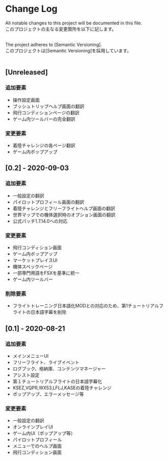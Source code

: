 # Change Log
All notable changes to this project will be documented in this file.<br>
このプロジェクトの主なる変更箇所を以下に記します。<br><br>

The project adheres to [Semantic Versioning].<br>
このプロジェクトは[Semantic Versioning]を採用しています。<br><br>

## [Unreleased]
### 追加要素
- 操作設定画面
- ブッシュトリップヘルプ画面の翻訳
- 飛行コンディションページの翻訳
- ゲーム内ツールバーの完全翻訳

### 変更要素
- 着陸チャレンジの各ページ翻訳
- ゲーム内ポップアップ

## [0.2] - 2020-09-03
### 追加要素
- 一般設定の翻訳
- パイロットプロフィール画面の翻訳
- 着陸チャレンジとフリーフライトヘルプ画面の翻訳
- 世界マップでの機体選択時のオプション画面の翻訳
- 公式パッチ1.7.14.0への対応

### 変更要素
- 飛行コンディション画面
- ゲーム内ポップアップ
- マーケットプレイスUI
- 機体スペックページ
- 一部専門用語をFSXを基準に統一
- ゲーム内ツールバー

### 削除要素
- フライトトレーニング日本語化MODとの対応のため、第1チュートリアルフライトの日本語字幕を削除

## [0.1] - 2020-08-21
### 追加要素
- メインメニューUI
- フリーフライト、ライブイベント
- ログブック、格納庫、コンテンツマネージャー
- アシスト設定
- 第１チュートリアルフライトの日本語字幕化
- KSEZ,VQPR,WX53,LFLJ,KASEの着陸チャレンジ
- ポップアップ、エラーメッセージ等

### 変更要素
- 一般設定の翻訳
- オンラインプレイUI
- ゲーム内UI（ポップアップ等）
- パイロットプロフィール
- メニューでのヘルプ画面
- 飛行コンディション画面
